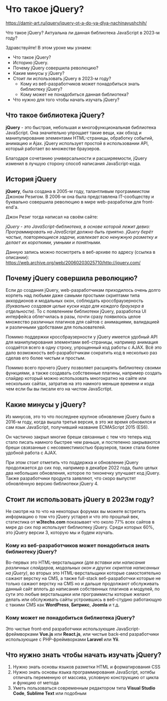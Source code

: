 # Что такое jQuery?
https://damir-art.ru/jquery/jquery-ot-a-do-ya-dlya-nachinayushchih/

Что такое jQuery? Актуальна ли данная библиотека JavaScript в 2023-м году?

Здравствуйте! В этом уроке мы узнаем:

- Что такое jQuery?
- Историю jQuery.
- Почему jQuery совершила революцию?
- Какие минусы у jQuery?
- Стоит ли использовать jQuery в 2023-м году?
  - Кому из веб-разработчиков может понадобиться знать библиотеку jQuery?
  - Кому может не понадобиться данная библиотека?
- Что нужно для того чтобы начать изучать jQuery?

## Что такое библиотека jQuery?
**jQuery** - это быстрая, небольшая и многофункциональная библиотека JavaScript. Она значительно упрощает такие вещи, как обход и манипулирование элементами HTML-страницы, обработку событий, анимацию и Ajax. jQuery использует простой в использовании API, который работает во множестве браузеров.

Благодаря сочетанию универсальности и расширяемости, jQuery изменил в лучшую сторону способ написания JavaScript-кода.

## История jQuery
**jQuery**, была создана в 2005-м году, талантливым программистом Джоном Резигом. В 2006-м она была представлена IT-сообществу и буквально совершила революцию в мире web-разработки для front-end'а.

Джон Резиг тогда написал на своём сайте:

*jQuery - это JavaScript-библиотека, в основе которой лежит девиз: Программировать на JavaScript должно быть приятно. jQuery берёт частые, повторяющиеся задачи, извлекает всю ненужную разметку и делает их короткими, умными и понятными.*

Данную запись можно посмотреть в веб-архиве по адресу (ссылка в описании): https://web.archive.org/web/20060203025710/http://jquery.com/

## Почему jQuery совершила революцию?
Если до создания jQuery, web-разработчикам приходилось очень долго корпеть над любыми даже самыми простыми скриптами типа аккордионов и модальных окон, соблюдать кроссбраузерность *(буквально создавая целые куски кода для каждого браузера в отдельности)*. То с появлением библиотеки jQuery, разработка UI интерфейса облегчилась в разы, почти сразу появилось целое множество различных плагинов для сайтов с анимациями, валидацией и различными удобствами для пользователей.

Помимо поддержки кроссбраузерности у jQuery имеется удобный API для манипулирования элементами веб-страницы, например анимация создаётся всего в одну строку, упрощенный код работы с AJAX. Всё это дало возможность веб-разработчикам сократить код в несколько раз сделав его более чистым и простым.

Помимо всего прочего jQuery позволяет расширять библиотеку своими функциями, а также создавать собственные плагины, например создать слайдер который можно использовать многократно на сайте или нескольких сайтах, затратив на это намного меньше времени и кода чем если бы вы писали его на чистом JavaScrtipt.

## Какие минусы у jQuery?
Из минусов, это то что последнее крупное обновление jQuery было в 2016-м году, когда вышла третья версия, в это же время обновился и сам язык JavaScript, получивший название ECMAScript 2015 (ES6).

Он частично закрыл многие бреши связанные с тем что теперь код стало писать намного быстрее чем раньше, и постепенно закрываются бреши свзязанные с несовместимостью браузеров, также стала более удобной работа с AJAX.

При этом стоит отметить что поддержка и обновление jQuery продолжается до сих пор, например в декабре 2022 года, было целых два небольших обновления, которое по тихонечку улучшает код jQuery. Также разработчики продукта заявляют, что скоро выпустят обновлённую версию библиотеки jQuery 4.

## Стоит ли использовать jQuery в 2023м году?
Не смотря на то что на некоторых форумах вы можете встретить информацию о том что jQuery устарел и что это прошлый век, статистика от **w3techs.com** показывает что около 77% всех сайтов в мире до сих пор использует библиотеку jQuery. Среди которых 60%, это jQuery версии 3, которую мы и будем изучать.

### Кому из веб-разработчиков может понадобиться знать библиотеку jQuery?
Во-первых это HTML-верстальщики *(для вставки или написания различных слайдеров, модальных окон и других скриптов написанных на jQuery)*, во вторых это HTML-верстальщики которые самостоятельно сажают верстку на CMS, а также full-stack веб-разработчки которые не только сажают верстку на CMS но и дальше продолжают обслуживать данный сайт вплоть до написания собственных плагинов и модулей, по сути это любые верстальщики или программисты которые желают делать или обслуживать сайты устроившись в веб-студию работающую с такими CMS как **WordPress**, **Битрикс**, **Joomla** и т.д.

### Кому может не понадобиться библиотека jQuery?
Это чистые front-end разработчики использующие JavaScript-фреймворками **Vue.js** или **React.js**, или чистые back-end разработчики использующие с PHP-фреймворками **Laravel** или **Yii**.

## Что нужно знать чтобы начать изучать jQuery?
1. Нужно знать основы языков разметки HTML и форматирования CSS
2. Нужно знать основы языка программирования JavaScript, хотябы отличать переменную от массива, условную конструкцию от цикла и функцию от метода
3. Уметь пользоваться современным редактором типа **Visual Studio Code**, **Sublime Text** или подобным
